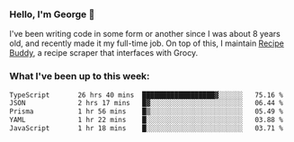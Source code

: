 ### Hello, I'm George 👋

I've been writing code in some form or another since I was about 8 years old, and recently made it my full-time job. On top of this, I maintain [Recipe Buddy](https://github.com/georgegebbett/recipe-buddy), a recipe scraper that interfaces with Grocy.  

<!--
**georgegebbett/georgegebbett** is a ✨ _special_ ✨ repository because its `README.md` (this file) appears on your GitHub profile.

Here are some ideas to get you started:

- 🔭 I’m currently working on ...
- 🌱 I’m currently learning ...
- 👯 I’m looking to collaborate on ...
- 🤔 I’m looking for help with ...
- 💬 Ask me about ...
- 📫 How to reach me: ...
- 😄 Pronouns: ...
- ⚡ Fun fact: ...
-->

### What I've been up to this week:
<!--START_SECTION:waka-->

```txt
TypeScript       26 hrs 40 mins  ██████████████████▓░░░░░░   75.16 %
JSON             2 hrs 17 mins   █▓░░░░░░░░░░░░░░░░░░░░░░░   06.44 %
Prisma           1 hr 56 mins    █▒░░░░░░░░░░░░░░░░░░░░░░░   05.49 %
YAML             1 hr 22 mins    █░░░░░░░░░░░░░░░░░░░░░░░░   03.88 %
JavaScript       1 hr 18 mins    █░░░░░░░░░░░░░░░░░░░░░░░░   03.71 %
```

<!--END_SECTION:waka-->
